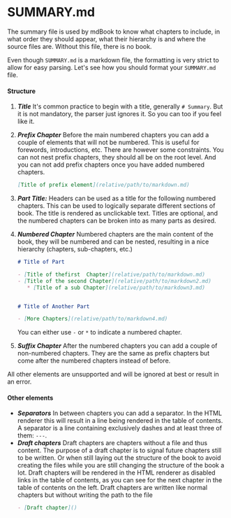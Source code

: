 # SUMMARY.md

The summary file is used by mdBook to know what chapters to include, in what
order they should appear, what their hierarchy is and where the source files
are. Without this file, there is no book.

Even though `SUMMARY.md` is a markdown file, the formatting is very strict to
allow for easy parsing. Let's see how you should format your `SUMMARY.md` file.

#### Structure

1. ***Title*** It's common practice to begin with a title, generally <code
   class="language-markdown"># Summary</code>. But it is not mandatory, the
   parser just ignores it. So you can too if you feel like it.

2. ***Prefix Chapter*** Before the main numbered chapters you can add a couple
   of elements that will not be numbered. This is useful for forewords,
   introductions, etc. There are however some constraints. You can not nest
   prefix chapters, they should all be on the root level. And you can not add
   prefix chapters once you have added numbered chapters.
   ```markdown
   [Title of prefix element](relative/path/to/markdown.md)
   ```

3. ***Part Title:*** Headers can be used as a title for the following numbered
   chapters. This can be used to logically separate different sections
   of book. The title is rendered as unclickable text.
   Titles are optional, and the numbered chapters can be broken into as many
   parts as desired.

4. ***Numbered Chapter*** Numbered chapters are the main content of the book,
   they will be numbered and can be nested, resulting in a nice hierarchy
   (chapters, sub-chapters, etc.)
   ```markdown
   # Title of Part

   - [Title of thefirst  Chapter](relative/path/to/markdown.md)
   - [Title of the second Chapter](relative/path/to/markdown2.md)
      * [Title of a sub Chapter](relative/path/to/markdown3.md)


   # Title of Another Part

   - [More Chapters](relative/path/to/markdown4.md)
   ```
   You can either use `-` or `*` to indicate a numbered chapter.

5. ***Suffix Chapter*** After the numbered chapters you can add a couple of
   non-numbered chapters. They are the same as prefix chapters but come after
   the numbered chapters instead of before.

All other elements are unsupported and will be ignored at best or result in an
error.

#### Other elements

- ***Separators*** In between chapters you can add a separator. In the HTML renderer
  this will result in a line being rendered in the table of contents. A separator is
  a line containing exclusively dashes and at least three of them: `---`.
- ***Draft chapters*** Draft chapters are chapters without a file and thus content.
  The purpose of a draft chapter is to signal future chapters still to be written.
  Or when still laying out the structure of the book to avoid creating the files
  while you are still changing the structure of the book a lot.
  Draft chapters will be rendered in the HTML renderer as disabled links in the table
  of contents, as you can see for the next chapter in the table of contents on the left.
  Draft chapters are written like normal chapters but without writing the path to the file
  ```markdown
  - [Draft chapter]()
  ```
